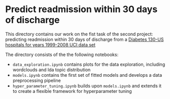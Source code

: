 <h1>Predict readmission within 30 days of discharge</h1>

This directory contains our work on the fist task of the second project: predicting readmission  within 30 days of discharge from a [Diabetes 130-US hospitals for years 1999-2008 UCI data set](https://archive.ics.uci.edu/ml/datasets/diabetes+130-us+hospitals+for+years+1999-2008)

The directory consists of the the following notebooks:

* `data_exploration.ipynb` contains plots for the data exploration, including wordclouds and lda topic distribution
* `models.ipynb` contains the first set of fitted models and develops a data preprocessing pipeline
* `hyper_parameter_tuning.ipynb` builds upon `models.ipynb` and extends it to create a flexible framework for hyperparameter tuning
